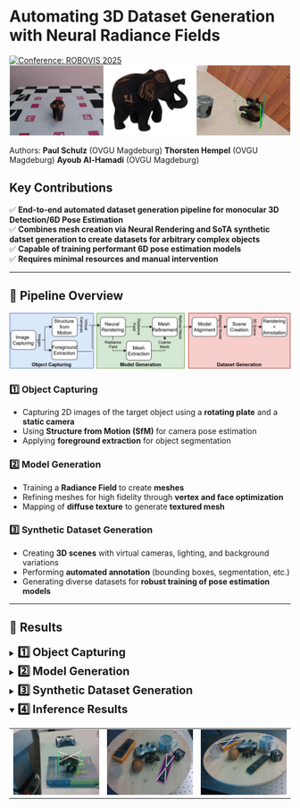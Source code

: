 # Automating 3D Dataset Generation with Neural Radiance Fields

[![Conference: ROBOVIS 2025](https://img.shields.io/badge/Conference-ROBOVIS%202025-blue.svg)](https://robovis.org)
![Teaser Image](figures/Teaser.png)

Authors: **Paul Schulz** (OVGU Magdeburg)   **Thorsten Hempel** (OVGU Magdeburg)   **Ayoub Al-Hamadi** (OVGU Magdeburg)  

##  Key Contributions

✅ **End-to-end automated dataset generation pipeline for monocular 3D Detection/6D Pose Estimation**  
✅ **Combines mesh creation via Neural Rendering and SoTA synthetic datset generation to create datasets for arbitrary complex objects**  
✅ **Capable of training performant 6D pose estimation models**  
✅ **Requires minimal resources and manual intervention**  

---
## 📌 Pipeline Overview
![Pipeline Image](figures/Pipeline.png)

### 1️⃣ **Object Capturing**
- Capturing 2D images of the target object using a **rotating plate** and a **static camera**  
- Using **Structure from Motion (SfM)** for camera pose estimation 
- Applying **foreground extraction** for object segmentation  

### 2️⃣ **Model Generation**
- Training a **Radiance Field** to create **meshes**  
- Refining meshes for high fidelity through **vertex and face optimization**  
- Mapping of  **diffuse texture** to generate **textured mesh** 

### 3️⃣ **Synthetic Dataset Generation**
- Creating **3D scenes** with virtual cameras, lighting, and background variations  
- Performing **automated annotation** (bounding boxes, segmentation, etc.)  
- Generating diverse datasets for **robust training of pose estimation models** 


---


## 🎯 Results

<details>
  <summary> <span style="font-size: 20px;"><strong>  1️⃣ Object Capturing</strong></summary>
    <img src="figures/Elephant_captured.gif" width="300">

</details>

<details>
  <summary> <span style="font-size: 20px;"><strong>2️⃣ Model Generation</strong></summary>
  Radiance Fields
        <table>
          <tr>
            <td>
              <img src="figures/elephant_rf.gif" width="300">
            </td>
            <td>
              <img src="figures/remote_rf.gif" width="300">
            </td>
            <td>
              <img src="figures/multimeter_rf.gif" width="300">
            </td>
          </tr>
      </table>
    Meshes
        <table>
          <tr>
            <td>
              <img src="figures/Elephant_mesh.png" width="150">
            </td>
            <td>
              <img src="figures/Remote_mesh.png" width="300">
            </td>
            <td>
              <img src="figures/Multimeter_mesh.png" width="300">
            </td>
          </tr>
      </table>
</details>
      
<details>
  <summary> <span style="font-size: 20px;"><strong>3️⃣ Synthetic Dataset Generation</strong></summary>
        Bounding Box Modalities
          <table>
            <tr>
              <td>
                <img src="figures/Elephant_bb1.png" width="300">
              </td>
              <td>
                <img src="figures/Elephant_bb2.png" width="300">
              </td>
              <td>
                <img src="figures/Elephant_bb3.png" width="300">
              </td>
            </table>
      Light Variations
        <table>
            <td>
              <img src="figures/Elephant_light1.png" width="300">
            </td>
            <td>
              <img src="figures/Elephant_light3.png" width="300">
            </td>
            <td>
              <img src="figures/Elephant_light2.png" width="300">
            </td>
          </tr>
      </table>



</details>

<details open>
  <summary> <span style="font-size: 20px;"><strong>4️⃣ Inference Results </strong></summary>
  <table>
  <tr>
    <td>
      <img src="figures/Elephant.gif" width="300">
    </td>
    <td>
      <img src="figures/Remote.gif" width="300">
    </td>
    <td>
      <img src="figures/Multimeter.gif" width="300">
    </td>
  </tr>
</table>
</details>




